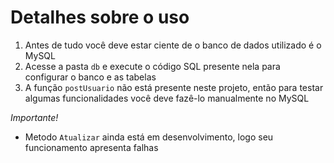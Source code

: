 # Detalhes sobre o uso

1. Antes de tudo você deve estar ciente de o banco de dados utilizado é o MySQL
2. Acesse a pasta `db` e execute o código SQL presente nela para configurar o banco e as tabelas
3. A função `postUsuario` não está presente neste projeto, então para testar algumas funcionalidades você deve fazê-lo manualmente no MySQL

_Importante!_

- Metodo `Atualizar` ainda está em desenvolvimento, logo seu funcionamento apresenta falhas